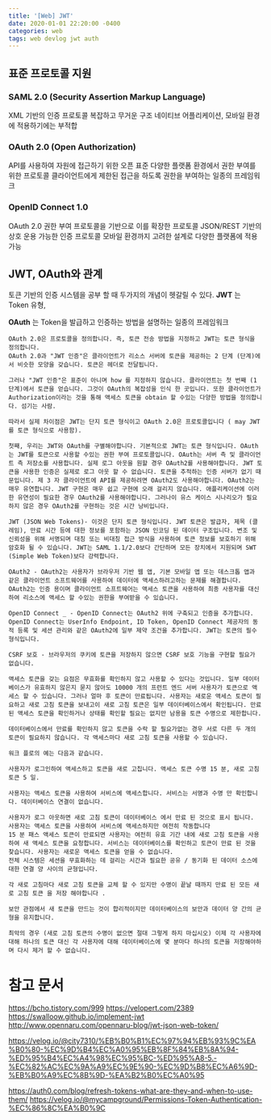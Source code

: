 ```yaml
---
title: '[Web] JWT'
date: 2020-01-01 22:20:00 -0400
categories: web
tags: web devlog jwt auth
---
```


## 표준 프로토콜 지원
### SAML 2.0 (Security Assertion Markup Language)
XML 기반의 인증 프로토콜
복잡하고 무거운 구조
네이티브 어플리케이션, 모바일 환경에 적용하기에는 부적합

### OAuth 2.0 (Open Authorization)
API를 사용하여 자원에 접근하기 위한 오픈 표준
다양한 플랫폼 환경에서 권한 부여를 위한 프로토콜
클라이언트에게 제한된 접근을 하도록 권한을 부여하는 일종의 프레임워크


### OpenID Connect 1.0
OAuth 2.0 권한 부여 프로토콜을 기반으로 이를 확장한 프로토콜
JSON/REST 기반의 상호 운용 가능한 인증 프로토콜
모바일 환경까지 고려한 설계로 다양한 플랫폼에 적용 가능

## JWT, OAuth와 관계
토큰 기반의 인증 시스템을 공부 할 때 두가지의 개념이 헷갈릴 수 있다.
__JWT__ 는 Token 유형,

__OAuth__ 는 Token을 발급하고 인증하는 방법을 설명하는 일종의 프레임워크

```
OAuth 2.0은 프로토콜을 정의합니다. 즉, 토큰 전송 방법을 지정하고 JWT는 토큰 형식을 정의합니다.
OAuth 2.0과 "JWT 인증"은 클라이언트가 리소스 서버에 토큰을 제공하는 2 단계 (단계)에서 비슷한 모양을 갖습니다. 토큰은 헤더로 전달됩니다.

그러나 "JWT 인증"은 표준이 아니며 how 를 지정하지 않습니다. 클라이언트는 첫 번째 (1 단계)에서 토큰을 얻습니다. 그것이 OAuth의 복잡성을 인식 한 곳입니다. 또한 클라이언트가 Authorization이라는 것을 통해 액세스 토큰을 obtain 할 수있는 다양한 방법을 정의합니다. 섬기는 사람.

따라서 실제 차이점은 JWT는 단지 토큰 형식이고 OAuth 2.0은 프로토콜입니다 ( may JWT를 토큰 형식으로 사용함).
```

```
첫째, 우리는 JWT와 OAuth를 구별해야합니다. 기본적으로 JWT는 토큰 형식입니다. OAuth는 JWT를 토큰으로 사용할 수있는 권한 부여 프로토콜입니다. OAuth는 서버 측 및 클라이언트 측 저장소를 사용합니다. 실제 로그 아웃을 원할 경우 OAuth2를 사용해야합니다. JWT 토큰을 사용한 인증은 실제로 로그 아웃 할 수 없습니다. 토큰을 추적하는 인증 서버가 없기 때문입니다. 제 3 자 클라이언트에 API를 제공하려면 OAuth2도 사용해야합니다. OAuth2는 매우 유연합니다. JWT 구현은 매우 쉽고 구현에 오래 걸리지 않습니다. 애플리케이션에 이러한 유연성이 필요한 경우 OAuth2를 사용해야합니다. 그러나이 유스 케이스 시나리오가 필요하지 않은 경우 OAuth2를 구현하는 것은 시간 낭비입니다.
```

```
JWT (JSON Web Tokens)- 이것은 단지 토큰 형식입니다. JWT 토큰은 발급자, 제목 (클레임), 만료 시간 등에 대한 정보를 포함하는 JSON 인코딩 된 데이터 구조입니다. 변조 및 신뢰성을 위해 서명되며 대칭 또는 비대칭 접근 방식을 사용하여 토큰 정보를 보호하기 위해 암호화 될 수 있습니다. JWT는 SAML 1.1/2.0보다 간단하며 모든 장치에서 지원되며 SWT (Simple Web Token)보다 강력합니다.

OAuth2 - OAuth2는 사용자가 브라우저 기반 웹 앱, 기본 모바일 앱 또는 데스크톱 앱과 같은 클라이언트 소프트웨어를 사용하여 데이터에 액세스하려고하는 문제를 해결합니다. OAuth2는 인증 용이며 클라이언트 소프트웨어는 액세스 토큰을 사용하여 최종 사용자를 대신하여 리소스에 액세스 할 수있는 권한을 부여받을 수 있습니다.

OpenID Connect _ - OpenID Connect는 OAuth2 위에 구축되고 인증을 추가합니다. OpenID Connect는 UserInfo Endpoint, ID Token, OpenID Connect 제공자의 동적 등록 및 세션 관리와 같은 OAuth2에 일부 제약 조건을 추가합니다. JWT는 토큰의 필수 형식입니다.

CSRF 보호 - 브라우저의 쿠키에 토큰을 저장하지 않으면 CSRF 보호 기능을 구현할 필요가 없습니다.
```
```
액세스 토큰을 갖는 요점은 무효화를 확인하지 않고 사용할 수 있다는 것입니다. 일부 데이터베이스가 유효하지 않은지 묻지 않아도 10000 개의 프런트 엔드 서버 사용자가 토큰으로 액세스 할 수 있습니다. 그러나 얼마 후 토큰이 만료됩니다. 사용자는 새로운 액세스 토큰이 필요하고 새로 고침 토큰을 보내고이 새로 고침 토큰은 일부 데이터베이스에서 확인됩니다. 만료 된 액세스 토큰을 확인하거나 상태를 확인할 필요는 없지만 남용을 토큰 수명으로 제한합니다.

데이터베이스에서 만료를 확인하지 않고 토큰을 수락 할 필요가없는 경우 서로 다른 두 개의 토큰이 필요하지 않습니다. 각 액세스마다 새로 고침 토큰을 사용할 수 있습니다.

워크 플로의 예는 다음과 같습니다.

사용자가 로그인하여 액세스하고 토큰을 새로 고칩니다. 액세스 토큰 수명 15 분, 새로 고침 토큰 5 일.

사용자는 액세스 토큰을 사용하여 서비스에 액세스합니다. 서비스는 서명과 수명 만 확인합니다. 데이터베이스 연결이 없습니다.

사용자가 로그 아웃하면 새로 고침 토큰이 데이터베이스 에서 만료 된 것으로 표시 됩니다.
사용자는 액세스 토큰을 사용하여 서비스에 액세스하지만 여전히 작동합니다
15 분 패스 액세스 토큰이 만료되면 사용자는 여전히 유효 기간 내에 새로 고침 토큰을 사용하여 새 액세스 토큰을 요청합니다. 서비스는 데이터베이스를 확인하고 토큰이 만료 된 것을 찾습니다. 사용자는 새로운 액세스 토큰을 얻을 수 없습니다.
전체 시스템은 세션을 무효화하는 데 걸리는 시간과 필요한 공유 / 동기화 된 데이터 소스에 대한 연결 양 사이의 균형입니다.

각 새로 고침마다 새로 고침 토큰을 교체 할 수 있지만 수명이 끝날 때까지 만료 된 모든 새로 고침 토큰 을 저장 해야합니다 .

보안 관점에서 새 토큰을 만드는 것이 합리적이지만 데이터베이스의 보안과 데이터 양 간의 균형을 유지합니다.

최악의 경우 (새로 고침 토큰의 수명이 없으면 절대 그렇게 하지 마십시오) 이제 각 사용자에 대해 하나의 토큰 대신 각 사용자에 대해 데이터베이스에 몇 분마다 하나의 토큰을 저장해야하며 다시 제거 할 수 없습니다.
```
# 참고 문서
https://bcho.tistory.com/999
https://velopert.com/2389
https://swalloow.github.io/implement-jwt
http://www.opennaru.com/opennaru-blog/jwt-json-web-token/

https://velog.io/@city7310/%EB%B0%B1%EC%97%94%EB%93%9C%EA%B0%80-%EC%9D%B4%EC%A0%95%EB%8F%84%EB%8A%94-%ED%95%B4%EC%A4%98%EC%95%BC-%ED%95%A8-5.-%EC%82%AC%EC%9A%A9%EC%9E%90-%EC%9D%B8%EC%A6%9D-%EB%B0%A9%EC%8B%9D-%EA%B2%B0%EC%A0%95

https://auth0.com/blog/refresh-tokens-what-are-they-and-when-to-use-them/
https://velog.io/@mycampground/Permissions-Token-Authentication-%EC%86%8C%EA%B0%9C